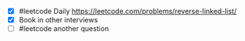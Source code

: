 - [x] #leetcode Daily https://leetcode.com/problems/reverse-linked-list/
- [x] Book in other interviews
- [ ] #leetcode another question
